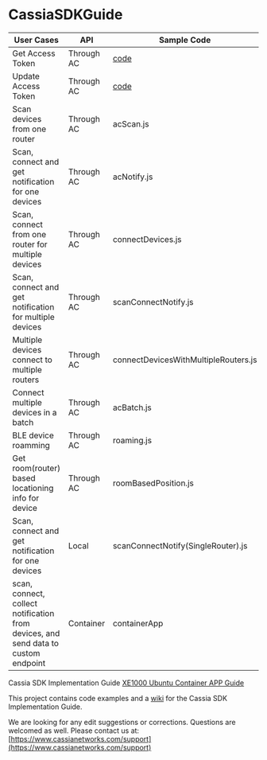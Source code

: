 # CassiaSDKGuide

| User  Cases                                                  | API        | Sample Code                          |
| ------------------------------------------------------------ | ---------- | ------------------------------------ |
| Get Access Token                                | Through AC | [code](https://github.com/CassiaNetworks/CassiaSDKGuide/wiki/Sample-Code-to-Get-Access-Token)                            |
| Update Access Token                                | Through AC | [code](https://github.com/CassiaNetworks/CassiaSDKGuide/wiki/Sample-Code-to-Update-Access-Token)                            |
| Scan  devices from one router                                | Through AC | acScan.js                            |
| Scan,  connect and get notification for one devices          | Through AC | acNotify.js                          |
| Scan,  connect from one router for multiple devices          | Through AC | connectDevices.js                    |
| Scan,  connect and get notification for multiple devices     | Through AC | scanConnectNotify.js                 |
| Multiple  devices connect to multiple routers                | Through AC | connectDevicesWithMultipleRouters.js |
| Connect  multiple devices in a batch                         | Through AC | acBatch.js                           |
| BLE  device roamming                                         | Through AC | roaming.js                           |
| Get  room(router) based locationing info for device          | Through AC | roomBasedPosition.js                 |
| Scan,  connect and get notification for one devices          | Local      | scanConnectNotify(SingleRouter).js   |
| scan,  connect, collect notification from devices, and send data to custom endpoint | Container  | containerApp                         |

Cassia SDK Implementation Guide
[XE1000 Ubuntu Container APP Guide](ubuntu_XE1000/README.md)

This project contains code examples and a [wiki](https://github.com/CassiaNetworks/CassiaSDKGuide/wiki) for the Cassia SDK Implementation Guide.

We are looking for any edit suggestions or corrections. Questions are welcomed as well. Please contact us at: 
[https://www.cassianetworks.com/support](https://www.cassianetworks.com/support)

